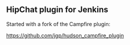 ## HipChat plugin for Jenkins

Started with a fork of the Campfire plugin:

https://github.com/jgp/hudson_campfire_plugin

